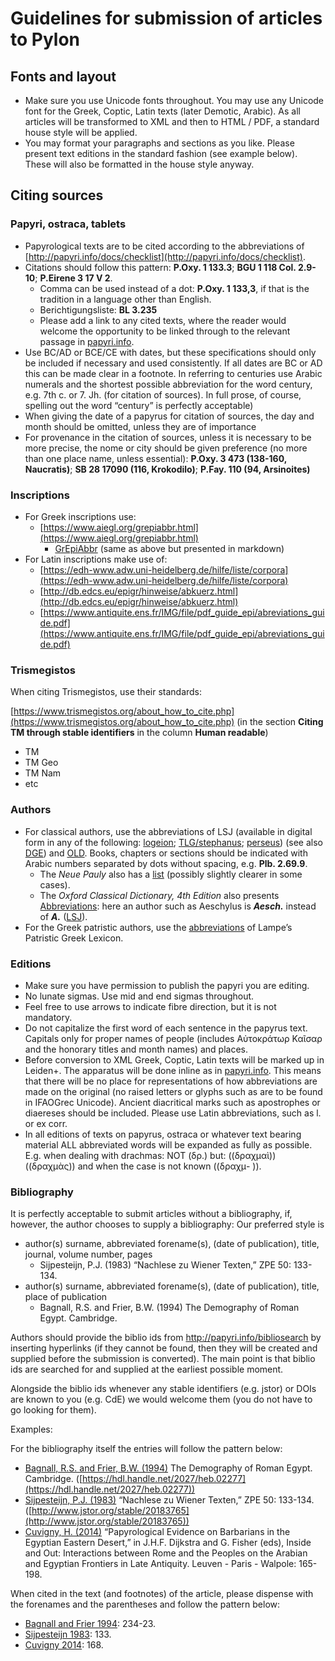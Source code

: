 # Guidelines for submission of articles to Pylon

## Fonts and layout

- Make sure you use Unicode fonts throughout. You may use any Unicode font for the Greek, Coptic, Latin texts (later Demotic, Arabic). As all articles will be transformed to XML and then to HTML / PDF, a standard house style will be applied.
- You may format your paragraphs and sections as you like. Please present text editions in the standard fashion (see example below). These will also be formatted in the house style anyway.

## Citing sources

### Papyri, ostraca, tablets

- Papyrological texts are to be cited according to the abbreviations of [http://papyri.info/docs/checklist](http://papyri.info/docs/checklist).
- Citations should follow this pattern: **P.Oxy. 1 133.3**; **BGU 1 118 Col. 2.9-10**; **P.Eirene 3 17 V 2**.
  - Comma can be used instead of a dot: **P.Oxy. 1 133,3**, if that is the tradition in a language 	other than English.
  - Berichtigungsliste: **BL 3.235**
  - Please add a link to any cited texts, where the reader would welcome the opportunity to be 	linked through to the relevant passage in [papyri.info](https://papyri.info).
- Use BC/AD or BCE/CE with dates, but these specifications should only be included if necessary and used consistently. If all dates are BC or AD this can be made clear in a footnote. In referring to centuries use Arabic numerals and the shortest possible abbreviation for the word century, e.g. 7th c. or 7. Jh. (for citation of sources). In full prose, of course, spelling out the word “century” is perfectly acceptable)
- When giving the date of a papyrus for citation of sources, the day and month should be omitted, unless they are of importance
- For provenance in the citation of sources, unless it is necessary to be more precise, the nome or city should be given preference (no more than one place name, unless essential): **P.Oxy. 3 473 (138-160, Naucratis)**; **SB 28 17090 (116, Krokodilo)**; **P.Fay. 110 (94, Arsinoites)**

### Inscriptions

- For Greek inscriptions use: 
  - [https://www.aiegl.org/grepiabbr.html](https://www.aiegl.org/grepiabbr.html)
    - [GrEpiAbbr](https://github.com/jcowey/P3/blob/master/guidelines/GrEpiAbbr_may_2020.md) (same as above but presented in markdown)
- For Latin inscriptions make use of:
  - [https://edh-www.adw.uni-heidelberg.de/hilfe/liste/corpora](https://edh-www.adw.uni-heidelberg.de/hilfe/liste/corpora)
  - [http://db.edcs.eu/epigr/hinweise/abkuerz.html](http://db.edcs.eu/epigr/hinweise/abkuerz.html)
  - [https://www.antiquite.ens.fr/IMG/file/pdf_guide_epi/abreviations_guide.pdf](https://www.antiquite.ens.fr/IMG/file/pdf_guide_epi/abreviations_guide.pdf)

### Trismegistos

When citing Trismegistos, use their standards:

[https://www.trismegistos.org/about_how_to_cite.php](https://www.trismegistos.org/about_how_to_cite.php) (in the section **Citing TM through stable identifiers** in the column **Human readable**)
- TM
- TM Geo
- TM Nam
- etc

### Authors

- For classical authors, use the abbreviations of LSJ (available in digital form in any of the following: [logeion](https://logeion.uchicago.edu/abbreviations/lsj); [TLG/stephanus](https://stephanus.tlg.uci.edu/lsj/01-authors_and_works.html); [perseus](https://www.perseus.tufts.edu/hopper/text?doc=Perseus%3Atext%3A1999.04.0057%3Afrontmatter%3D5)) (see also [DGE](http://dge.cchs.csic.es/lst/lst4.htm)) and [OLD](https://www.oxfordscholarlyeditions.com/page/abbreviations). Books, chapters or sections should be indicated with Arabic numbers separated by dots without spacing, e.g. **Plb. 2.69.9**.
  - The *Neue Pauly* also has a [list](https://referenceworks.brillonline.com/entries/der-neue-pauly/erweitertes-abkurzungsverzeichnis-COM_004) (possibly slightly clearer in some cases).
  - The *Oxford Classical Dictionary, 4th Edition* also presents [Abbreviations](https://oxfordre.com/classics/page/ocdabbreviations): here an author such as Aeschylus is ***Aesch.*** instead of ***A.*** ([LSJ](https://www.stoa.org/abbreviations.html)).
- For the Greek patristic authors, use the [abbreviations](https://archive.org/details/a-patristic-greek-lexicon-edited-by-g.-w.-h.-lampe.-1961pdf/page/n7/mode/2up) of Lampe’s Patristic Greek Lexicon.

### Editions

- Make sure you have permission to publish the papyri you are editing.
- No lunate sigmas. Use mid and end sigmas throughout.
- Feel free to use arrows to indicate fibre direction, but it is not mandatory. 
- Do not capitalize the first word of each sentence in the papyrus text. Capitals only for proper names of people (includes Αὐτοκράτωρ Καῖσαρ and the honorary titles and month names) and places.
- Before conversion to XML Greek, Coptic, Latin texts will be marked up in Leiden+. The apparatus will be done inline as in [papyri.info](https://papyri.info/docs/leiden_plus#apparatus). This means that there will be no place for representations of how abbreviations are made on the original (no raised letters or glyphs such as are to be found in IFAOGrec Unicode). Ancient diacritical marks such as apostrophes or diaereses should be included. Please use Latin abbreviations, such as l. or ex corr.
- In all editions of texts on papyrus, ostraca or whatever text bearing material ALL abbreviated words will be expanded as fully as possible. E.g. when dealing with drachmas: NOT (δρ.) but: ((δραχμαὶ)) ((δραχμὰς)) and when the case is not known ((δραχμ- )).

### Bibliography

It is perfectly acceptable to submit articles without a bibliography, if, however, the author chooses to supply a bibliography:
Our preferred style is 

- author(s) surname, abbreviated forename(s), (date of publication), title, journal, volume number, pages
  - Sijpesteijn, P.J. (1983) “Nachlese zu Wiener Texten,” ZPE 50: 133-134.
- author(s) surname, abbreviated forename(s), (date of publication), title, place of publication
  - Bagnall, R.S. and Frier, B.W. (1994) The Demography of Roman Egypt. Cambridge.

Authors should provide the biblio ids from http://papyri.info/bibliosearch by inserting hyperlinks  (if they cannot be found, then they will be 
created and supplied before the submission is converted). The main point is that biblio ids are searched for and supplied at the earliest possible moment.

Alongside the biblio ids whenever any stable identifiers (e.g. jstor) or DOIs are known to you (e.g. CdE) we would welcome them (you do not have to go looking for them).

Examples:

For the bibliography itself the entries will follow the pattern below:
- [Bagnall, R.S. and Frier, B.W. (1994)](https://papyri.info/biblio/13437) The Demography of Roman Egypt. Cambridge. ([https://hdl.handle.net/2027/heb.02277](https://hdl.handle.net/2027/heb.02277))
- [Sijpesteijn, P.J. (1983)](https://papyri.info/biblio/56075) “Nachlese zu Wiener Texten,” ZPE 50: 133-134.  ([http://www.jstor.org/stable/20183765](http://www.jstor.org/stable/20183765))
- [Cuvigny, H. (2014)](https://papyri.info/biblio/88290) “Papyrological Evidence on Barbarians in the Egyptian Eastern Desert,” in J.H.F. Dijkstra and G. Fisher (eds), Inside and Out: Interactions between Rome and the Peoples on the Arabian and Egyptian Frontiers in Late Antiquity. Leuven - Paris - Walpole: 165-198.

When cited in the text (and footnotes) of the article, please dispense with the forenames and the parentheses and follow the pattern below:
- [Bagnall and Frier 1994](https://papyri.info/biblio/13437): 234-23.
- [Sijpesteijn 1983](https://papyri.info/biblio/56075): 133.
- [Cuvigny 2014](https://papyri.info/biblio/88290): 168.
